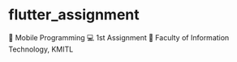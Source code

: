 # flutter_assignment
📃 Mobile Programming 💻 1st Assignment 🏢 Faculty of Information Technology, KMITL
